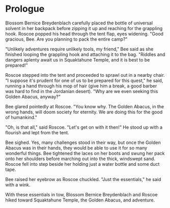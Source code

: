 # Prologue

Blossom Bernice Breydenblach carefully placed the bottle of universal solvent in
her backpack before zipping it up and reaching for the grappling hook. Roscoe
popped his head through the tent flap, eyes widening. "Good gracious, Bee. Are
you planning to pack the entire camp?"

"Unlikely adventures require unlikely tools, my friend," Bee said as she
finished looping the grappling hook and attaching it to the bag. "Riddles and
dangers aplenty await us in Squaktahune Temple, and it is best to be prepared!"

Roscoe stepped into the tent and proceeded to sprawl out in a nearby chair. "I
suppose it's prudent for one of us to be prepared for this quest," he said,
running a hand through his mop of hair (give him a break, a good barber was hard
to find in the Jordanian desert). "Why are we even seeking this Golden Abacus,
anyway?"

Bee glared pointedly at Roscoe. "You know why. The Golden Abacus, in the wrong
hands, will doom society for eternity. We are doing this for the good of
humankind."

"Oh, is that all," said Roscoe. "Let's get on with it then!" He stood up with a
flourish and lept from the tent.

Bee sighed. Yes, many challenges stood in their way, but once the Golden Abacus
was in their hands, they would be able to use it for so many wonderful things.
Bee tightened the laces on her boots and swung her pack onto her shoulders
before marching out into the thick, windswept sand. Roscoe fell into step beside
her holding just a water bottle and some duct tape.

Bee raised her eyebrow as Roscoe chuckled. "Just the essentials," he said with a
wink.

With these essentials in tow, Blossom Bernice Breydenblach and Roscoe hiked
toward Squaktahune Temple, the Golden Abacus, and adventure.
